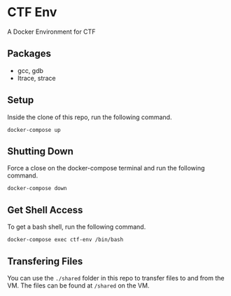 # CTF Env
A Docker Environment for CTF

## Packages
 - gcc, gdb
 - ltrace, strace

## Setup

Inside the clone of this repo, run the following command.

```
docker-compose up
```

## Shutting Down

Force a close on the docker-compose terminal and run the following command.

```
docker-compose down
```

## Get Shell Access

To get a bash shell, run the following command.

```
docker-compose exec ctf-env /bin/bash
```

## Transfering Files

You can use the `./shared` folder in this repo to transfer files to and from the VM. The files can be found at `/shared` on the VM.